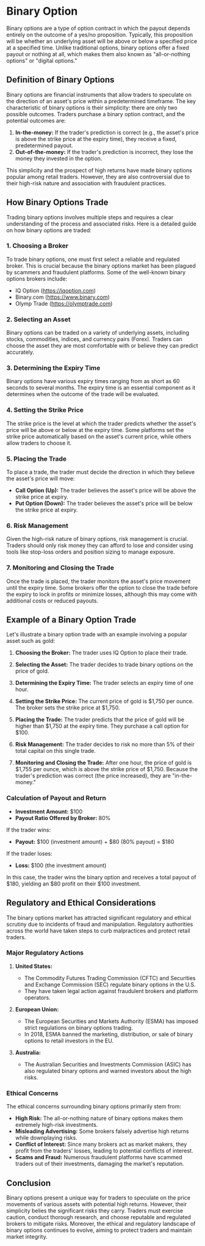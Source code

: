 # Binary Option

Binary options are a type of option contract in which the payout depends entirely on the outcome of a yes/no proposition. Typically, this proposition will be whether an underlying asset will be above or below a specified price at a specified time. Unlike traditional options, binary options offer a fixed payout or nothing at all, which makes them also known as "all-or-nothing options" or "digital options."

## Definition of Binary Options

Binary options are financial instruments that allow traders to speculate on the direction of an asset's price within a predetermined timeframe. The key characteristic of binary options is their simplicity: there are only two possible outcomes. Traders purchase a binary option contract, and the potential outcomes are:

1. **In-the-money:** If the trader's prediction is correct (e.g., the asset's price is above the strike price at the expiry time), they receive a fixed, predetermined payout.
2. **Out-of-the-money:** If the trader's prediction is incorrect, they lose the money they invested in the option.

This simplicity and the prospect of high returns have made binary options popular among retail traders. However, they are also controversial due to their high-risk nature and association with fraudulent practices.

## How Binary Options Trade

Trading binary options involves multiple steps and requires a clear understanding of the process and associated risks. Here is a detailed guide on how binary options are traded:

### 1. **Choosing a Broker**

To trade binary options, one must first select a reliable and regulated broker. This is crucial because the binary options market has been plagued by scammers and fraudulent platforms. Some of the well-known binary options brokers include:

- IQ Option (https://iqoption.com)
- Binary.com (https://www.binary.com)
- Olymp Trade (https://olymptrade.com)

### 2. **Selecting an Asset**

Binary options can be traded on a variety of underlying assets, including stocks, commodities, indices, and currency pairs (Forex). Traders can choose the asset they are most comfortable with or believe they can predict accurately.

### 3. **Determining the Expiry Time**

Binary options have various expiry times ranging from as short as 60 seconds to several months. The expiry time is an essential component as it determines when the outcome of the trade will be evaluated.

### 4. **Setting the Strike Price**

The strike price is the level at which the trader predicts whether the asset's price will be above or below at the expiry time. Some platforms set the strike price automatically based on the asset's current price, while others allow traders to choose it.

### 5. **Placing the Trade**

To place a trade, the trader must decide the direction in which they believe the asset's price will move:

- **Call Option (Up):** The trader believes the asset's price will be above the strike price at expiry.
- **Put Option (Down):** The trader believes the asset's price will be below the strike price at expiry.

### 6. **Risk Management**

Given the high-risk nature of binary options, risk management is crucial. Traders should only risk money they can afford to lose and consider using tools like stop-loss orders and position sizing to manage exposure.

### 7. **Monitoring and Closing the Trade**

Once the trade is placed, the trader monitors the asset's price movement until the expiry time. Some brokers offer the option to close the trade before the expiry to lock in profits or minimize losses, although this may come with additional costs or reduced payouts.

## Example of a Binary Option Trade

Let's illustrate a binary option trade with an example involving a popular asset such as gold:

1. **Choosing the Broker:** The trader uses IQ Option to place their trade.

2. **Selecting the Asset:** The trader decides to trade binary options on the price of gold.

3. **Determining the Expiry Time:** The trader selects an expiry time of one hour.

4. **Setting the Strike Price:** The current price of gold is $1,750 per ounce. The broker sets the strike price at $1,750.

5. **Placing the Trade:** The trader predicts that the price of gold will be higher than $1,750 at the expiry time. They purchase a call option for $100.

6. **Risk Management:** The trader decides to risk no more than 5% of their total capital on this single trade.

7. **Monitoring and Closing the Trade:** After one hour, the price of gold is $1,755 per ounce, which is above the strike price of $1,750. Because the trader's prediction was correct (the price increased), they are "in-the-money."

### Calculation of Payout and Return

- **Investment Amount:** $100
- **Payout Ratio Offered by Broker:** 80%

If the trader wins:
- **Payout:** $100 (investment amount) + $80 (80% payout) = $180

If the trader loses:
- **Loss:** $100 (the investment amount)

In this case, the trader wins the binary option and receives a total payout of $180, yielding an $80 profit on their $100 investment.

## Regulatory and Ethical Considerations

The binary options market has attracted significant regulatory and ethical scrutiny due to incidents of fraud and manipulation. Regulatory authorities across the world have taken steps to curb malpractices and protect retail traders.

### Major Regulatory Actions

1. **United States:**
   - The Commodity Futures Trading Commission (CFTC) and Securities and Exchange Commission (SEC) regulate binary options in the U.S.
   - They have taken legal action against fraudulent brokers and platform operators.
   
2. **European Union:**
   - The European Securities and Markets Authority (ESMA) has imposed strict regulations on binary options trading.
   - In 2018, ESMA banned the marketing, distribution, or sale of binary options to retail investors in the EU.
   
3. **Australia:**
   - The Australian Securities and Investments Commission (ASIC) has also regulated binary options and warned investors about the high risks.

### Ethical Concerns

The ethical concerns surrounding binary options primarily stem from:

- **High Risk:** The all-or-nothing nature of binary options makes them extremely high-risk investments.
- **Misleading Advertising:** Some brokers falsely advertise high returns while downplaying risks.
- **Conflict of Interest:** Since many brokers act as market makers, they profit from the traders' losses, leading to potential conflicts of interest.
- **Scams and Fraud:** Numerous fraudulent platforms have scammed traders out of their investments, damaging the market's reputation.

## Conclusion

Binary options present a unique way for traders to speculate on the price movements of various assets with potential high returns. However, their simplicity belies the significant risks they carry. Traders must exercise caution, conduct thorough research, and choose reputable and regulated brokers to mitigate risks. Moreover, the ethical and regulatory landscape of binary options continues to evolve, aiming to protect traders and maintain market integrity.